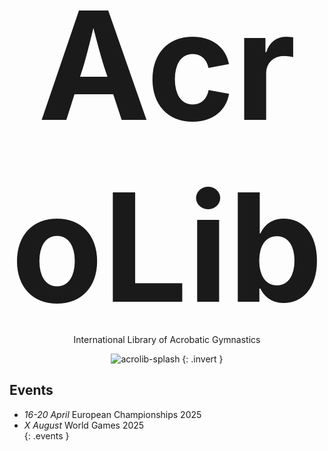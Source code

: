 # AcroLib

International Library of Acrobatic Gymnastics

![acrolib-splash](assets/Reading-Acrobats-Refined-Colorised.png)
{: .invert }

## Events

* *16-20 April* European Championships 2025
* *X August* World Games 2025  
{: .events }

<style>
  h1 {
    font-size: 25vw;
    text-align: center;
    padding-bottom: 0;
    padding-top: 0;
    margin: 0;
    margin-bottom: -20px;
  }

  p {
    text-align: center;
  }

  .up {
    display: none;
  }

  .events {
    background: var(--highlight);
  }
    .event ul {
      padding: 30px;
    }
    .event li {
      border: 1px solid;
    }

    .event em {
       border-right: 1px solid;
    }

  main {
    padding-bottom: 0;
  }

  footer {
    display: none;
  }
</style>
